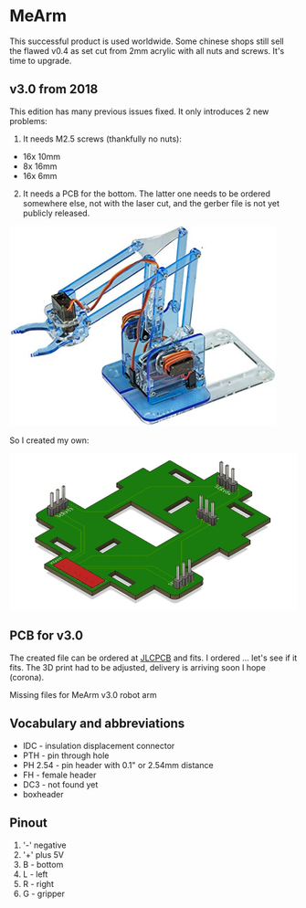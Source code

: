 # MeArm

This successful product is used worldwide. Some chinese shops still sell the flawed v0.4 as set cut from 2mm acrylic with all nuts and screws. It's time to upgrade.

## v3.0 from 2018

This edition has many previous issues fixed. It only introduces 2 new problems: 

1. It needs M2.5 screws (thankfully no nuts):
  - 16x 10mm
  - 8x 16mm
  - 16x 6mm
  
2. It needs a PCB for the bottom. The latter one needs to be ordered somewhere else, not with the laser cut, and the gerber file is not yet publicly released.

![MeArm v3.0](v3/mearm3.jpg)

So I created my own:

![PCB MeArm](pcb/pcb_v3.jpg)

## PCB for v3.0

The created file can be ordered at [JLCPCB](https://jlcpcb.com/) and fits. I ordered ... let's see if it fits. The 3D print had to be adjusted, delivery is arriving soon I hope (corona).

Missing files for MeArm v3.0 robot arm

## Vocabulary and abbreviations

- IDC - insulation displacement connector
- PTH - pin through hole
- PH 2.54 - pin header with 0.1" or 2.54mm distance
- FH - female header
- DC3 - not found yet
- boxheader

## Pinout

1. '-' negative
2. '+' plus 5V
3. B - bottom
4. L - left
5. R - right
6. G - gripper
